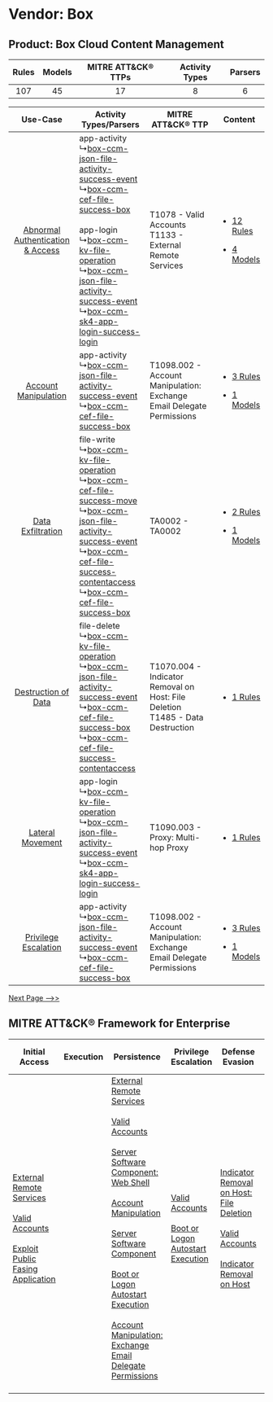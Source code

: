 Vendor: Box
===========
Product: Box Cloud Content Management
-------------------------------------
| Rules | Models | MITRE ATT&CK® TTPs | Activity Types | Parsers |
|:-----:|:------:|:------------------:|:--------------:|:-------:|
|  107  |   45   |         17         |       8        |    6    |

|    Use-Case    | Activity Types/Parsers    | MITRE ATT&CK® TTP    | Content    |
|:----:| ---- | ---- | ---- |
| [Abnormal Authentication & Access](../../../UseCases/uc_abnormal_authentication_&_access.md) |  app-activity<br> ↳[box-ccm-json-file-activity-success-event](Ps/pC_boxccmjsonfileactivitysuccessevent.md)<br> ↳[box-ccm-cef-file-success-box](Ps/pC_boxccmceffilesuccessbox.md)<br><br> app-login<br> ↳[box-ccm-kv-file-operation](Ps/pC_boxccmkvfileoperation.md)<br> ↳[box-ccm-json-file-activity-success-event](Ps/pC_boxccmjsonfileactivitysuccessevent.md)<br> ↳[box-ccm-sk4-app-login-success-login](Ps/pC_boxccmsk4apploginsuccesslogin.md)<br> | T1078 - Valid Accounts<br>T1133 - External Remote Services<br>    | [<ul><li>12 Rules</li></ul><ul><li>4 Models</li></ul>](RM/r_m_box_box_cloud_content_management_Abnormal_Authentication_&_Access.md) |
|    [Account Manipulation](../../../UseCases/uc_account_manipulation.md)    |  app-activity<br> ↳[box-ccm-json-file-activity-success-event](Ps/pC_boxccmjsonfileactivitysuccessevent.md)<br> ↳[box-ccm-cef-file-success-box](Ps/pC_boxccmceffilesuccessbox.md)<br>    | T1098.002 - Account Manipulation: Exchange Email Delegate Permissions<br>    | [<ul><li>3 Rules</li></ul><ul><li>1 Models</li></ul>](RM/r_m_box_box_cloud_content_management_Account_Manipulation.md)    |
|    [Data Exfiltration](../../../UseCases/uc_data_exfiltration.md)    |  file-write<br> ↳[box-ccm-kv-file-operation](Ps/pC_boxccmkvfileoperation.md)<br> ↳[box-ccm-cef-file-success-move](Ps/pC_boxccmceffilesuccessmove.md)<br> ↳[box-ccm-json-file-activity-success-event](Ps/pC_boxccmjsonfileactivitysuccessevent.md)<br> ↳[box-ccm-cef-file-success-contentaccess](Ps/pC_boxccmceffilesuccesscontentaccess.md)<br> ↳[box-ccm-cef-file-success-box](Ps/pC_boxccmceffilesuccessbox.md)<br>    | TA0002 - TA0002<br>    | [<ul><li>2 Rules</li></ul><ul><li>1 Models</li></ul>](RM/r_m_box_box_cloud_content_management_Data_Exfiltration.md)    |
|    [Destruction of Data](../../../UseCases/uc_destruction_of_data.md)    |  file-delete<br> ↳[box-ccm-kv-file-operation](Ps/pC_boxccmkvfileoperation.md)<br> ↳[box-ccm-json-file-activity-success-event](Ps/pC_boxccmjsonfileactivitysuccessevent.md)<br> ↳[box-ccm-cef-file-success-box](Ps/pC_boxccmceffilesuccessbox.md)<br> ↳[box-ccm-cef-file-success-contentaccess](Ps/pC_boxccmceffilesuccesscontentaccess.md)<br>    | T1070.004 - Indicator Removal on Host: File Deletion<br>T1485 - Data Destruction<br> | [<ul><li>1 Rules</li></ul>](RM/r_m_box_box_cloud_content_management_Destruction_of_Data.md)    |
|    [Lateral Movement](../../../UseCases/uc_lateral_movement.md)    |  app-login<br> ↳[box-ccm-kv-file-operation](Ps/pC_boxccmkvfileoperation.md)<br> ↳[box-ccm-json-file-activity-success-event](Ps/pC_boxccmjsonfileactivitysuccessevent.md)<br> ↳[box-ccm-sk4-app-login-success-login](Ps/pC_boxccmsk4apploginsuccesslogin.md)<br>    | T1090.003 - Proxy: Multi-hop Proxy<br>    | [<ul><li>1 Rules</li></ul>](RM/r_m_box_box_cloud_content_management_Lateral_Movement.md)    |
|    [Privilege Escalation](../../../UseCases/uc_privilege_escalation.md)    |  app-activity<br> ↳[box-ccm-json-file-activity-success-event](Ps/pC_boxccmjsonfileactivitysuccessevent.md)<br> ↳[box-ccm-cef-file-success-box](Ps/pC_boxccmceffilesuccessbox.md)<br>    | T1098.002 - Account Manipulation: Exchange Email Delegate Permissions<br>    | [<ul><li>3 Rules</li></ul><ul><li>1 Models</li></ul>](RM/r_m_box_box_cloud_content_management_Privilege_Escalation.md)    |
[Next Page -->>](2_ds_box_box_cloud_content_management.md)

MITRE ATT&CK® Framework for Enterprise
--------------------------------------
| Initial Access                                                                                                                                                                                                                         | Execution | Persistence                                                                                                                                                                                                                                                                                                                                                                                                                                                                                                                                                                                                  | Privilege Escalation                                                                                                                                      | Defense Evasion                                                                                                                                                                                                                                    | Credential Access                                                          | Discovery                                                                         | Lateral Movement | Collection                                                                                                                                                            | Command and Control                                                                                                                       | Exfiltration | Impact                                                                                                                                              |
| -------------------------------------------------------------------------------------------------------------------------------------------------------------------------------------------------------------------------------------- | --------- | ------------------------------------------------------------------------------------------------------------------------------------------------------------------------------------------------------------------------------------------------------------------------------------------------------------------------------------------------------------------------------------------------------------------------------------------------------------------------------------------------------------------------------------------------------------------------------------------------------------ | --------------------------------------------------------------------------------------------------------------------------------------------------------- | -------------------------------------------------------------------------------------------------------------------------------------------------------------------------------------------------------------------------------------------------- | -------------------------------------------------------------------------- | --------------------------------------------------------------------------------- | ---------------- | --------------------------------------------------------------------------------------------------------------------------------------------------------------------- | ----------------------------------------------------------------------------------------------------------------------------------------- | ------------ | --------------------------------------------------------------------------------------------------------------------------------------------------- |
| [External Remote Services](https://attack.mitre.org/techniques/T1133)<br><br>[Valid Accounts](https://attack.mitre.org/techniques/T1078)<br><br>[Exploit Public Fasing Application](https://attack.mitre.org/techniques/T1190)<br><br> |           | [External Remote Services](https://attack.mitre.org/techniques/T1133)<br><br>[Valid Accounts](https://attack.mitre.org/techniques/T1078)<br><br>[Server Software Component: Web Shell](https://attack.mitre.org/techniques/T1505/003)<br><br>[Account Manipulation](https://attack.mitre.org/techniques/T1098)<br><br>[Server Software Component](https://attack.mitre.org/techniques/T1505)<br><br>[Boot or Logon Autostart Execution](https://attack.mitre.org/techniques/T1547)<br><br>[Account Manipulation: Exchange Email Delegate Permissions](https://attack.mitre.org/techniques/T1098/002)<br><br> | [Valid Accounts](https://attack.mitre.org/techniques/T1078)<br><br>[Boot or Logon Autostart Execution](https://attack.mitre.org/techniques/T1547)<br><br> | [Indicator Removal on Host: File Deletion](https://attack.mitre.org/techniques/T1070/004)<br><br>[Valid Accounts](https://attack.mitre.org/techniques/T1078)<br><br>[Indicator Removal on Host](https://attack.mitre.org/techniques/T1070)<br><br> | [OS Credential Dumping](https://attack.mitre.org/techniques/T1003)<br><br> | [File and Directory Discovery](https://attack.mitre.org/techniques/T1083)<br><br> |                  | [Email Collection](https://attack.mitre.org/techniques/T1114)<br><br>[Email Collection: Email Forwarding Rule](https://attack.mitre.org/techniques/T1114/003)<br><br> | [Proxy: Multi-hop Proxy](https://attack.mitre.org/techniques/T1090/003)<br><br>[Proxy](https://attack.mitre.org/techniques/T1090)<br><br> |              | [Data Destruction](https://attack.mitre.org/techniques/T1485)<br><br>[Data Encrypted for Impact](https://attack.mitre.org/techniques/T1486)<br><br> |